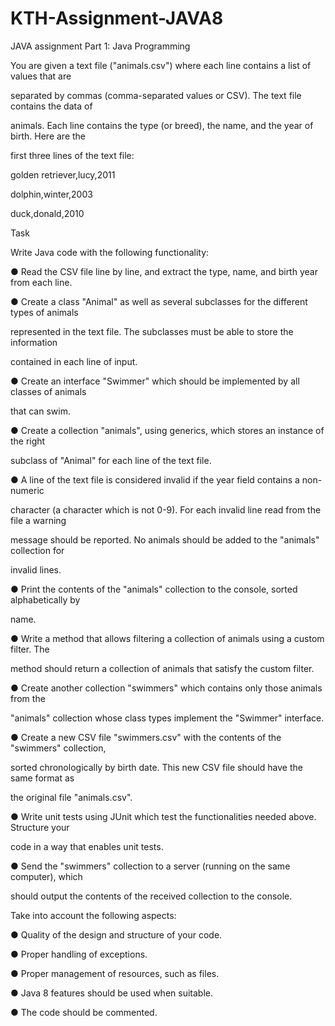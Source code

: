 # KTH-Assignment-JAVA8
JAVA assignment
Part 1: Java Programming

You are given a text file ("animals.csv") where each line contains a list of values that are

separated by commas (comma-separated values or CSV). The text file contains the data of

animals. Each line contains the type (or breed), the name, and the year of birth. Here are the

first three lines of the text file:

golden retriever,lucy,2011

dolphin,winter,2003

duck,donald,2010

Task

Write Java code with the following functionality:

● Read the CSV file line by line, and extract the type, name, and birth year from each line.

● Create a class "Animal" as well as several subclasses for the different types of animals

represented in the text file. The subclasses must be able to store the information

contained in each line of input.

● Create an interface "Swimmer" which should be implemented by all classes of animals

that can swim.

● Create a collection "animals", using generics, which stores an instance of the right

subclass of "Animal" for each line of the text file.

● A line of the text file is considered invalid if the year field contains a non-numeric

character (a character which is not 0-9). For each invalid line read from the file a warning

message should be reported. No animals should be added to the "animals" collection for

invalid lines.

● Print the contents of the "animals" collection to the console, sorted alphabetically by

name.

● Write a method that allows filtering a collection of animals using a custom filter. The

method should return a collection of animals that satisfy the custom filter.

● Create another collection "swimmers" which contains only those animals from the

"animals" collection whose class types implement the "Swimmer" interface.

● Create a new CSV file "swimmers.csv" with the contents of the "swimmers" collection,

sorted chronologically by birth date. This new CSV file should have the same format as

the original file "animals.csv".

● Write unit tests using JUnit which test the functionalities needed above. Structure your

code in a way that enables unit tests.

● Send the "swimmers" collection to a server (running on the same computer), which

should output the contents of the received collection to the console.

Take into account the following aspects:

● Quality of the design and structure of your code.

● Proper handling of exceptions.

● Proper management of resources, such as files.

● Java 8 features should be used when suitable.

● The code should be commented.
